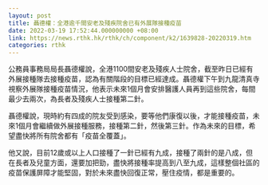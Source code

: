 ```yaml
---
layout: post
title: 聶德權：全港逾千間安老及殘疾院舍已有外展隊接種疫苗
date: 2022-03-19 17:52:44.000000000 +08:00
link: https://news.rthk.hk/rthk/ch/component/k2/1639828-20220319.htm
categories: rthk
---
```


公務員事務局局長聶德權說，全港1100間安老及殘疾人士院舍，截至昨日已經有外展接種隊去接種疫苗，認為有關階段的目標已經達成。聶德權下午到九龍清真寺視察外展隊接種疫苗情況，他表示未來1個月會安排醫護人員再到這些院舍，每間最少去兩次，為長者及殘疾人士接種第二針。

聶德權說，現時約有四成的院友受到感染，要等他們康復以後，才能接種疫苗，未來1個月會繼續做外展接種服務，接種第二針，然後第三針。作為未來的目標，希望盡快將所有院舍都有「疫苗全覆蓋」。

他又說，目前12歲或以上人口接種了一針已經有九成，接種了兩針的是八成，但在長者及兒童方面，還要加把勁，盡快將接種率提高到八至九成，這樣整個社區的疫苗保護屏障才能堅固，對於未來盡快回復正常，壓住疫情，都是重要的。
